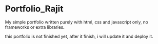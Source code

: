 # Portfolio_Rajit
My simple portfolio written purely with html, css and javascript only, no frameworks or extra libraries.

this portfolio is not finished yet, after it finish, i will update it and deploy it.
